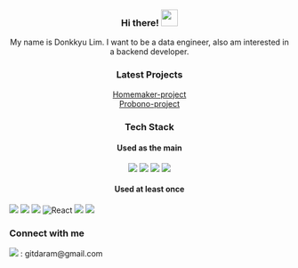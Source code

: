 
### <div align="center"> Hi there! <img src="https://raw.githubusercontent.com/MartinHeinz/MartinHeinz/master/wave.gif" width="30px"> </div>
<div align="center"> My name is Donkkyu Lim. I want to be a data engineer, also am interested in a backend developer. </div>

### <div align="center"> Latest Projects </div>
[<div align="center"> Homemaker-project </div>](https://github.com/4plus6is10)
[<div align="center"> Probono-project </div>](https://github.com/ProbonoProject/Probono-project.git)


### <div align="center"> Tech Stack </div>
#### <div align="center"> Used as the main </div>
<div align="center">
<img src="https://img.shields.io/badge/Java-1E8CBE?style=flat-square&logo=java&logoColor=white"/>
<img src="https://img.shields.io/badge/Python-3766AB?style=flat-square&logo=Python&logoColor=white"/> 
<img src="https://img.shields.io/badge/Spring-brightgreen?style=flat-square&logo=spring&logoColor=white"/>
<img src="https://img.shields.io/badge/Spring_Boot-6DB33F?style=flat-square&logo=springboot&logoColor=white"/>
</div>

#### <div align="center"> Used at least once </div>
<p>
<img src="https://img.shields.io/badge/HTML5-E34F26?&style=flat-square&logo=html5&logoColor=white"/>
<img src="https://img.shields.io/badge/CSS3-1572B6?style=flat-square&logo=css3&logoColor=white" />
<img src="https://img.shields.io/badge/JavaScript-323330?style=flat-square&logo=javascript&logoColor=F7DF1E" />
<img alt="React" src="https://img.shields.io/badge/-React-45b8d8?style=flat-square&logo=react&logoColor=white" />
<img src="https://img.shields.io/badge/Flask-000000?style=flat-square&logo=flask&logoColor=white"/>
<img src="https://img.shields.io/badge/Hadoop-66CCFF?style=flat-square&logo=apachehadoop&logoColor=white"/>
</p>

### Connect with me
<img src="https://img.shields.io/badge/Gmail-EA4335?style=flat-square&logo=gmail&logoColor=white"/>   
: gitdaram@gmail.com

